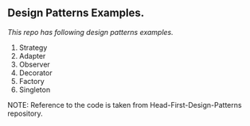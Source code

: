 ## Design Patterns Examples.

_This repo has following design patterns examples._

1. Strategy
2. Adapter
3. Observer
4. Decorator
5. Factory
6. Singleton

NOTE: Reference to the code is taken from Head-First-Design-Patterns repository.